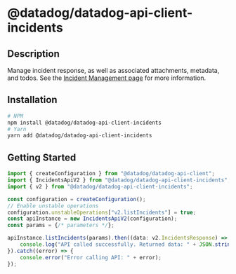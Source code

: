 # @datadog/datadog-api-client-incidents

## Description

Manage incident response, as well as associated attachments, metadata, and todos. See the [Incident Management page](https://docs.datadoghq.com/service_management/incident_management/) for more information.

## Installation

```sh
# NPM
npm install @datadog/datadog-api-client-incidents
# Yarn
yarn add @datadog/datadog-api-client-incidents
```

## Getting Started
```ts
import { createConfiguration } from "@datadog/datadog-api-client";
import { IncidentsApiV2 } from "@datadog/datadog-api-client-incidents";
import { v2 } from "@datadog/datadog-api-client-incidents";

const configuration = createConfiguration();
// Enable unstable operations
configuration.unstableOperations["v2.listIncidents"] = true;
const apiInstance = new IncidentsApiV2(configuration);
const params = {/* parameters */};

apiInstance.listIncidents(params).then((data: v2.IncidentsResponse) => {
    console.log("API called successfully. Returned data: " + JSON.stringify(data));
}).catch((error) => {
    console.error("Error calling API: " + error);
});
```